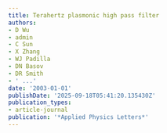```yaml
---
title: Terahertz plasmonic high pass filter
authors:
- D Wu
- admin
- C Sun
- X Zhang
- WJ Padilla
- DN Basov
- DR Smith
- ' ...'
date: '2003-01-01'
publishDate: '2025-09-18T05:41:20.135430Z'
publication_types:
- article-journal
publication: '*Applied Physics Letters*'
---
```

